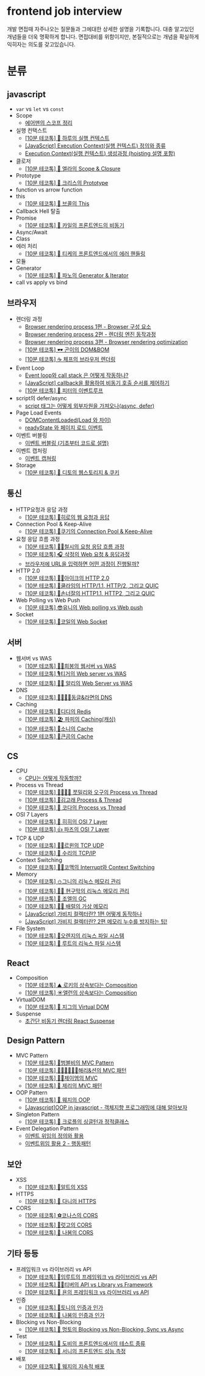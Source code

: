 # frontend job interview
개발 면접때 자주나오는 질문들과 그에대한 상세한 설명을 기록합니다.
대충 알고있던 개념들을 더욱 명확하게 합니다. 면접대비를 위함이지만, 본질적으로는 개념을 확실하게 익히자는 의도를 갖고있습니다.

# 분류
## javascript
- `var` vs `let` vs `const`
- Scope
  - [에어맨의 스코프 정리](https://develoger.kr/frontend/scope/)
- 실행 컨택스트
  - [[10분 테코톡] 💙 하루의 실행 컨텍스트](https://www.youtube.com/watch?v=EWfujNzSUmw&list=PLgXGHBqgT2TvpJ_p9L_yZKPifgdBOzdVH&index=2)
  - [[JavaScript] Execution Context(실행 컨텍스트) 정의와 종류](https://www.youtube.com/watch?v=AbNc8_poxu4)
  - [Execution Context(실행 컨텍스트) 생성과정 (hoisting 설명 포함)](https://www.youtube.com/watch?v=SpHiBkjuwQM)
- 클로저
  - [[10분 테코톡] 🍧 엘라의 Scope & Closure](https://www.youtube.com/watch?v=PVYjfrgZhtU&list=PLgXGHBqgT2TvpJ_p9L_yZKPifgdBOzdVH&index=76)
- Prototype
  - [[10분 테코톡] 💼 크리스의 Prototype](https://www.youtube.com/watch?v=RYxgNZW3wl0&list=PLgXGHBqgT2TvpJ_p9L_yZKPifgdBOzdVH&index=83)
- function vs arrow function
- this
  - [[10분 테코톡] 🥦 브콜의 This](https://www.youtube.com/watch?v=7RiMu2DQrb4&list=PLgXGHBqgT2TvpJ_p9L_yZKPifgdBOzdVH&index=85)
- Callback Hell 탈출
- Promise
  - [[10분 테코톡] 📖 카일의 프론트엔드의 비동기](https://www.youtube.com/watch?v=fsmekO1fQcw&list=PLgXGHBqgT2TvpJ_p9L_yZKPifgdBOzdVH&index=52)
- Async/Await
- Class
- 에러 처리
  - [[10분 테코톡] 🌼 티케의 프론트엔드에서의 에러 핸들링](https://www.youtube.com/watch?v=FXtooPhupr4&list=PLgXGHBqgT2TvpJ_p9L_yZKPifgdBOzdVH&index=32)
- 모듈
- Generator
  - [[10분 테코톡] 🌙 파노의 Generator & Iterator](https://www.youtube.com/watch?v=3uuBHt_SNTA&list=PLgXGHBqgT2TvpJ_p9L_yZKPifgdBOzdVH&index=25)
- call vs apply vs bind

## 브라우저
- 렌더링 과정
  - [Browser rendering process 1편 - Browser 구성 요소](https://www.youtube.com/watch?v=oLC_QYPmtS0)
  - [Browser rendering process 2편 - 렌더링 엔진 동작과정](https://www.youtube.com/watch?v=EBe-OHkf9w8)
  - [Browser rendering process 3편 - Browser rendering optimization](https://www.youtube.com/watch?v=G4eQziVzCTE)
  - [[10분 테코톡] 🕶 곤이의 DOM&BOM](https://www.youtube.com/watch?v=q1fQnGG1bgU&list=PLgXGHBqgT2TvpJ_p9L_yZKPifgdBOzdVH&index=88)
  - [[10분 테코톡] ☕️ 체프의 브라우저 렌더링](https://www.youtube.com/watch?v=sJ14cWjrNis&list=PLgXGHBqgT2TvpJ_p9L_yZKPifgdBOzdVH&index=58)
- Event Loop
  - [Event loop와 call stack 은 어떻게 작동하나?](https://www.youtube.com/watch?v=zi-IG6VHBh8)
  - [[JavaScript] callback을 활용하여 비동기 호출 순서를 제어하기](https://www.youtube.com/watch?v=R9zkJhFyLPA)
  - [[10분 테코톡] 🍗 피터의 이벤트루프](https://www.youtube.com/watch?v=wcxWlyps4Vg&list=PLgXGHBqgT2TvpJ_p9L_yZKPifgdBOzdVH&index=79)
- script의 defer/async
  - [script 태그는 어떻게 외부자원을 가져오나(async, defer)](https://www.youtube.com/watch?v=c_IGI0JjtUA)
- Page Load Events
  - [DOMContentLoaded(Load 와 차이)](https://www.youtube.com/watch?v=yIjrdQDRCuk)
  - [readyState 와 페이지 로드 이벤트](https://www.youtube.com/watch?v=CbLR_5d1dDA)
- 이벤트 버블링
  - [이벤트 버블링 (기초부터 코드로 설명)](https://www.youtube.com/watch?v=DrhFKIbijvk)
- 이벤트 캡처링
  - [이벤트 캡쳐링](https://www.youtube.com/watch?v=JyOaAlF2epY)
- Storage
  - [[10분 테코톡] 🦄 디토의 웹스토리지 & 쿠키](https://www.youtube.com/watch?v=-4ZsGy1LOiE&list=PLgXGHBqgT2TvpJ_p9L_yZKPifgdBOzdVH&index=33)

## 통신
- HTTP요청과 응답 과정
  - [[10분 테코톡] 🐬히로의 웹 요청과 응답](https://www.youtube.com/watch?v=xz7e-GL2g6g&list=PLgXGHBqgT2TvpJ_p9L_yZKPifgdBOzdVH&index=133)
- Connection Pool & Keep-Alive
  - [[10분 테코톡] 🍪쿠기의 Connection Pool & Keep-Alive](https://www.youtube.com/watch?v=MBgEhSUOlXo&list=PLgXGHBqgT2TvpJ_p9L_yZKPifgdBOzdVH&index=158)
- 요청 응답 흐름 과정
  - [[10분 테코톡] 👨‍🏫철시의 요청 응답 흐름 과정](https://www.youtube.com/watch?v=4SaW9BbtL3k&list=PLgXGHBqgT2TvpJ_p9L_yZKPifgdBOzdVH&index=161)
  - [[10분 테코톡] 🎧 삭정의 Web 요청 & 응답과정](https://www.youtube.com/watch?v=0jV7xOUcKog&list=PLgXGHBqgT2TvpJ_p9L_yZKPifgdBOzdVH&index=82)
  - [브라우저에 URL을 입력하면 어떤 과정이 진행될까?](https://www.youtube.com/watch?v=ipwfEUslfQA)
- HTTP 2.0
  - [[10분 테코톡] 🙆‍♂️아이크의 HTTP 2.0](https://www.youtube.com/watch?v=uhlvXrDpM-Y&list=PLgXGHBqgT2TvpJ_p9L_yZKPifgdBOzdVH&index=154)
  - [[10분 테코톡] 🧃쿨라임의 HTTP/1.1, HTTP/2, 그리고 QUIC](https://www.youtube.com/watch?v=xcrjamphIp4&list=PLgXGHBqgT2TvpJ_p9L_yZKPifgdBOzdVH&index=119)
  - [[10분 테코톡] 🎃손너잘의 HTTP1.1, HTTP2, 그리고 QUIC](https://www.youtube.com/watch?v=ZgSC5K1sUYM&list=PLgXGHBqgT2TvpJ_p9L_yZKPifgdBOzdVH&index=49)
- Web Polling vs Web Push
  - [[10분 테코톡] 😎유니의 Web polling vs Web push](https://www.youtube.com/watch?v=v11dxmc5a0I&list=PLgXGHBqgT2TvpJ_p9L_yZKPifgdBOzdVH&index=151)
- Socket
  - [[10분 테코톡] 🧲코일의 Web Socket](https://www.youtube.com/watch?v=MPQHvwPxDUw&list=PLgXGHBqgT2TvpJ_p9L_yZKPifgdBOzdVH&index=94)

## 서버
- 웹서버 vs WAS
  - [[10분 테코톡] 👩‍🦰희봉의 웹서버 vs WAS](https://www.youtube.com/watch?v=NyhbNtOq0Bc&list=PLgXGHBqgT2TvpJ_p9L_yZKPifgdBOzdVH&index=168)
  - [[10분 테코톡] 🎙티거의 Web server vs WAS](https://www.youtube.com/watch?v=F_vBAbjj4Pk&list=PLgXGHBqgT2TvpJ_p9L_yZKPifgdBOzdVH&index=124)
  - [[10분 테코톡] 👳‍♂️ 알리의 Web Server vs WAS](https://www.youtube.com/watch?v=mcnJcjbfjrs&list=PLgXGHBqgT2TvpJ_p9L_yZKPifgdBOzdVH&index=60)
- DNS
  - [[10분 테코톡] 🧑‍💻🧑‍💻동글&라면의 DNS](https://www.youtube.com/watch?v=5rBzHoR4F2A&list=PLgXGHBqgT2TvpJ_p9L_yZKPifgdBOzdVH&index=99)
- Caching
  - [[10분 테코톡] 🤔디디의 Redis](https://www.youtube.com/watch?v=Gimv7hroM8A&list=PLgXGHBqgT2TvpJ_p9L_yZKPifgdBOzdVH&index=92)
  - [[10분 테코톡] 🏖 파피의 Caching(캐싱)](https://www.youtube.com/watch?v=JBFT4KyEvoY&list=PLgXGHBqgT2TvpJ_p9L_yZKPifgdBOzdVH&index=42)
  - [[10분 테코톡] 📸소니의 Cache](https://www.youtube.com/watch?v=NxFJ-mJdVNQ&list=PLgXGHBqgT2TvpJ_p9L_yZKPifgdBOzdVH&index=115)
  - [[10분 테코톡] 🐻큰곰의 Cache](https://www.youtube.com/watch?v=c33ojJ7kE7M&list=PLgXGHBqgT2TvpJ_p9L_yZKPifgdBOzdVH&index=176)

## CS
- CPU
  - [CPU는 어떻게 작동할까?](https://www.youtube.com/watch?v=Fg00LN30Ezg)
- Process vs Thread
  - [[10분 테코톡] 👩‍💻👨‍💻 쪼밀리와 오구의 Process vs Thread](https://www.youtube.com/watch?v=DmZnOg5Ced8&list=PLgXGHBqgT2TvpJ_p9L_yZKPifgdBOzdVH&index=125)
  - [[10분 테코톡] 🐳김고래 Process & Thread](https://www.youtube.com/watch?v=LLiV5Yz1AWg&list=PLgXGHBqgT2TvpJ_p9L_yZKPifgdBOzdVH&index=162)
  - [[10분 테코톡] 🌷 코다의 Process vs Thread](https://www.youtube.com/watch?v=1grtWKqTn50&list=PLgXGHBqgT2TvpJ_p9L_yZKPifgdBOzdVH&index=57)
- OSI 7 Layers
  - [[10분 테코톡] 🔮 히히의 OSI 7 Layer](https://www.youtube.com/watch?v=1pfTxp25MA8&list=PLgXGHBqgT2TvpJ_p9L_yZKPifgdBOzdVH&index=120)
  - [[10분 테코톡] 👍 파즈의 OSI 7 Layer](https://www.youtube.com/watch?v=Fl_PSiIwtEo&list=PLgXGHBqgT2TvpJ_p9L_yZKPifgdBOzdVH&index=51)
- TCP & UDP
  - [[10분 테코톡] 👨‍🏫르윈의 TCP UDP](https://www.youtube.com/watch?v=ikDVGYp5dhg&list=PLgXGHBqgT2TvpJ_p9L_yZKPifgdBOzdVH&index=165)
  - [[10분 테코톡] 🔮 수리의 TCP/IP](https://www.youtube.com/watch?v=BEK354TRgZ8&list=PLgXGHBqgT2TvpJ_p9L_yZKPifgdBOzdVH&index=12)
- Context Switching
  - [[10분 테코톡] 🙇‍♂️코맥의 Interrupt와 Context Switching](https://www.youtube.com/watch?v=-4HKhwlH3FQ&list=PLgXGHBqgT2TvpJ_p9L_yZKPifgdBOzdVH&index=160)
- Memory
  - [[10분 테코톡] ⛄️그니의 리눅스 메모리 관리](https://www.youtube.com/watch?v=OPdjLaW0flU&list=PLgXGHBqgT2TvpJ_p9L_yZKPifgdBOzdVH&index=123)
  - [[10분 테코톡] 🤷‍♂️ 현구막의 리눅스 메모리 관리](https://www.youtube.com/watch?v=qxmdX449z1U&list=PLgXGHBqgT2TvpJ_p9L_yZKPifgdBOzdVH&index=54)
  - [[10분 테코톡] 🤔 조엘의 GC](https://www.youtube.com/watch?v=FMUpVA0Vvjw&list=PLgXGHBqgT2TvpJ_p9L_yZKPifgdBOzdVH&index=24)
  - [[10분 테코톡] 🧚🏻 배럴의 가상 메모리](https://www.youtube.com/watch?v=5pEDL6c--_k&list=PLgXGHBqgT2TvpJ_p9L_yZKPifgdBOzdVH&index=16)
  - [[JavaScript] 가비지 컬렉터란? 1편 어떻게 동작하나](https://www.youtube.com/watch?v=rLx7yfdMgHQ)
  - [[JavaScript] 가비지 컬렉터란? 2편 메모리 누수를 방지하는 팁!](https://www.youtube.com/watch?v=q7AIfvWg1EE)
- File System
  - [[10분 테코톡] 🍊오렌지의 리눅스 파일 시스템](https://www.youtube.com/watch?v=oeuVjeeoLSQ&list=PLgXGHBqgT2TvpJ_p9L_yZKPifgdBOzdVH&index=121)
  - [[10분 테코톡] 🕺 루트의 리눅스 파일 시스템](https://www.youtube.com/watch?v=FiK0Hu5Pr3Q&list=PLgXGHBqgT2TvpJ_p9L_yZKPifgdBOzdVH&index=53)

## React
- Composition
  - [[10분 테코톡] ⛰ 로키의 상속보다는 Composition](https://www.youtube.com/watch?v=clbpnp2xYOQ&list=PLgXGHBqgT2TvpJ_p9L_yZKPifgdBOzdVH&index=81)
  - [[10분 테코톡] ☀️앨런의 상속보다는 Composition](https://www.youtube.com/watch?v=YJ4JJsGy8rY&list=PLgXGHBqgT2TvpJ_p9L_yZKPifgdBOzdVH&index=134)
- VirtualDOM
  - [[10분 테코톡] 🥁 지그의 Virtual DOM](https://www.youtube.com/watch?v=PN_WmsgbQCo&list=PLgXGHBqgT2TvpJ_p9L_yZKPifgdBOzdVH&index=61)
- Suspense
  - [초간단 비동기 렌더링 React Suspense](https://www.youtube.com/watch?v=8q7OQSPLF4k)

## Design Pattern
- MVC Pattern
  - [[10분 테코톡] 🐝범블비의 MVC Pattern](https://www.youtube.com/watch?v=es1ckjHOzTI&list=PLgXGHBqgT2TvpJ_p9L_yZKPifgdBOzdVH&index=137)
  - [[10분 테코톡] 👩🏻‍💻👨🏻‍💻해리&션의 MVC 패턴](https://www.youtube.com/watch?v=uoVNJkyXX0I&list=PLgXGHBqgT2TvpJ_p9L_yZKPifgdBOzdVH&index=179)
  - [[10분 테코톡] 🙋‍♂️제이엠의 MVC](https://www.youtube.com/watch?v=nMolWzTT-dU&list=PLgXGHBqgT2TvpJ_p9L_yZKPifgdBOzdVH&index=159)
  - [[10분 테코톡] 🧀 제리의 MVC 패턴](https://www.youtube.com/watch?v=ogaXW6KPc8I&list=PLgXGHBqgT2TvpJ_p9L_yZKPifgdBOzdVH&index=86)
- OOP Pattern
  - [[10분 테코톡] 🍟 웨지의 OOP](https://www.youtube.com/watch?v=3etKkkna-f0&list=PLgXGHBqgT2TvpJ_p9L_yZKPifgdBOzdVH&index=75)
  - [[Javascript]OOP in javascript - 객체지향 프로그래밍에 대해 알아보자](https://www.youtube.com/watch?v=Ws_GHE5D62s)
- Singleton Pattern
  - [[10분 테코톡] 🧇 크로플의 싱글턴과 정적클래스](https://www.youtube.com/watch?v=C6CczyrkYXU&list=PLgXGHBqgT2TvpJ_p9L_yZKPifgdBOzdVH&index=72)
- Event Delegation Pattern
  - [이벤트 위임의 정의와 활용](https://www.youtube.com/watch?v=8Rzf6IHq1Fw)
  - [이벤트위임 활용 2 - 행동패턴](https://www.youtube.com/watch?v=rSPHytB0vUA)

## 보안
- XSS
  - [[10분 테코톡] 🔧알트의 XSS](https://www.youtube.com/watch?v=bSGqBoZd8WM&list=PLgXGHBqgT2TvpJ_p9L_yZKPifgdBOzdVH&index=102)
- HTTPS
  - [[10분 테코톡] 🍭 다니의 HTTPS](https://www.youtube.com/watch?v=wPdH7lJ8jf0&list=PLgXGHBqgT2TvpJ_p9L_yZKPifgdBOzdVH&index=20)
- CORS
  - [[10분 테코톡] ⚽코나스의 CORS](https://www.youtube.com/watch?v=_sLjXviYivM&list=PLgXGHBqgT2TvpJ_p9L_yZKPifgdBOzdVH&index=149)
  - [[10분 테코톡] 🤠럿고의 CORS](https://www.youtube.com/watch?v=7iGIfcEsc2g&list=PLgXGHBqgT2TvpJ_p9L_yZKPifgdBOzdVH&index=101)
  - [[10분 테코톡] 🌳 나봄의 CORS](https://www.youtube.com/watch?v=-2TgkKYmJt4&list=PLgXGHBqgT2TvpJ_p9L_yZKPifgdBOzdVH&index=55)

## 기타 등등
- 프레임워크 vs 라이브러리 vs API
  - [[10분 테코톡] 🌳임루트의 프레임워크 vs 라이브러리 vs API](https://www.youtube.com/watch?v=-ZG8uX7mpuk&list=PLgXGHBqgT2TvpJ_p9L_yZKPifgdBOzdVH&index=131)
  - [[10분 테코톡] 🙆‍♀️티버의 API vs Library vs Framework](https://www.youtube.com/watch?v=We8JKbNQeLo&list=PLgXGHBqgT2TvpJ_p9L_yZKPifgdBOzdVH&index=164)
  - [[10분 테코톡] 📢 욘의 프레임워크 vs 라이브러리 vs API](https://www.youtube.com/watch?v=_j4u4ftWwhQ&list=PLgXGHBqgT2TvpJ_p9L_yZKPifgdBOzdVH&index=67)
- 인증
  - [[10분 테코톡] 🎡토니의 인증과 인가](https://www.youtube.com/watch?v=y0xMXlOAfss&list=PLgXGHBqgT2TvpJ_p9L_yZKPifgdBOzdVH&index=118)
  - [[10분 테코톡] 🌳 나봄의 인증과 인가](https://www.youtube.com/watch?v=TXWUNePimAc&list=PLgXGHBqgT2TvpJ_p9L_yZKPifgdBOzdVH&index=47)
- Blocking vs Non-Blocking
  - [[10분 테코톡] 🐰 멍토의 Blocking vs Non-Blocking, Sync vs Async](https://www.youtube.com/watch?v=oEIoqGd-Sns&list=PLgXGHBqgT2TvpJ_p9L_yZKPifgdBOzdVH&index=56)
- Test
  - [[10분 테코톡] 🎪 도비의 프론트엔드에서의 테스트 종류](https://www.youtube.com/watch?v=pkYUcKWOqPs&list=PLgXGHBqgT2TvpJ_p9L_yZKPifgdBOzdVH&index=50)
  - [[10분 테코톡] 🍺 서니의 프론트엔드 성능 측정](https://www.youtube.com/watch?v=A6J74xLWqYg&list=PLgXGHBqgT2TvpJ_p9L_yZKPifgdBOzdVH&index=37) 
- 배포
  - [[10분 테코톡] 🍟 웨지의 지속적 배포](https://www.youtube.com/watch?v=X6QGhg19Kqg&list=PLgXGHBqgT2TvpJ_p9L_yZKPifgdBOzdVH&index=29)
